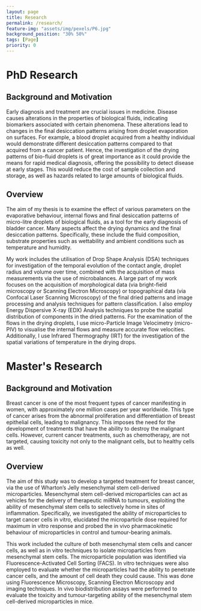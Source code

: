 ```yaml
---
layout: page
title: Research
permalink: /research/
feature-img: "assets/img/pexels/P6.jpg"
background_position: "30% 50%"
tags: [Page]
priority: 0
---
```


# PhD Research
## Background and Motivation

Early diagnosis and treatment are crucial issues in medicine. Disease causes alterations in the properties of biological fluids, indicating biomarkers associated with certain phenomena. These alterations lead to changes in the final desiccation patterns arising from droplet evaporation on surfaces. For example, a blood droplet acquired from a healthy individual would demonstrate different desiccation patterns compared to that acquired from a cancer patient. Hence, the investigation of the drying patterns of bio-fluid droplets is of great importance as it could provide the means for rapid medical diagnosis, offering the possibility to detect disease at early stages. This would reduce the cost of sample collection and storage, as well as hazards related to large amounts of biological fluids. 

## Overview

The aim of my thesis is to examine the effect of various parameters on the evaporative behaviour, internal flows and final desiccation patterns of micro-litre droplets of biological fluids, as a tool for the early diagnosis of bladder cancer. Many aspects affect the drying dynamics and the final desiccation patterns. Specifically, these include the fluid composition, substrate properties such as wettability and ambient conditions such as temperature and humidity. 

My work includes the utilisation of Drop Shape Analysis (DSA) techniques for investigation of the temporal evolution of the contact angle, droplet radius and volume over time, combined with the acquisition of mass measurements via the use of microbalances. A large part of my work focuses on the acquisition of morphological data (via bright-field microscopy or Scanning Electron Microscopy) or topographical data (via Confocal Laser Scanning Microscopy) of the final dried patterns and image processing and analysis techniques for pattern classification. I also employ Energy Dispersive X-ray (EDX) Analysis techniques to probe the spatial distribution of components in the dried patterns. For the examination of the flows in the drying droplets, I use micro-Particle Image Velocimetry (micro-PIV) to visualise the internal flows and measure accurate flow velocities. Additionally, I use Infrared Thermography (IRT) for the investigation of the spatial variations of temperature in the drying drops. 

# Master's Research 
## Background and Motivation 

Breast cancer is one of the most frequent types of cancer manifesting in women, with approximately one million cases per year worldwide. This type of cancer arises from the abnormal proliferation and differentiation of breast epithelial cells, leading to malignancy. This imposes the need for the development of treatments that have the ability to destroy the malignant cells. However, current cancer treatments, such as chemotherapy, are not targeted, causing toxicity not only to the malignant cells, but to healthy cells as well. 

## Overview
The aim of this study was to develop a targeted treatment for breast cancer, via the use of Wharton’s Jelly mesenchymal stem cell-derived microparticles. Mesenchymal stem cell-derived microparticles can act as vehicles for the delivery of therapeutic miRNA to tumours, exploiting the ability of mesenchymal stem cells to selectively home in sites of inflammation. Specifically, we investigated the ability of microparticles to target cancer cells in vitro, elucidated the microparticle dose required for maximum in vitro response and probed the in vivo pharmacokinetic behaviour of microparticles in control and tumour-bearing animals.

This work included the culture of both mesenchymal stem cells and cancer cells, as well as in vitro techniques to isolate microparticles from mesenchymal stem cells. The microparticle population was identified via Fluorescence-Activated Cell Sorting (FACS). In vitro techniques were also employed to evaluate whether the microparticles had the ability to penetrate cancer cells, and the amount of cell death they could cause. This was done using Fluorescence Microscopy, Scanning Electron Microscopy and imaging techniques. In vivo biodistribution assays were performed to evaluate the toxicity and tumour-targeting ability of the mesenchymal stem cell-derived microparticles in mice.
